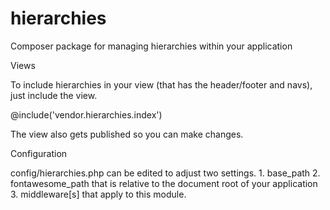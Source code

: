 # hierarchies
Composer package for managing hierarchies within your application

Views 

To include hierarchies in your view (that has the header/footer and navs), just include the view.

@include('vendor.hierarchies.index')

The view also gets published so you can make changes. 

Configuration

config/hierarchies.php can be edited to adjust two settings.
    1. base_path
    2. fontawesome_path that is relative to the document root of your application 
    3. middleware[s] that apply to this module. 
    
